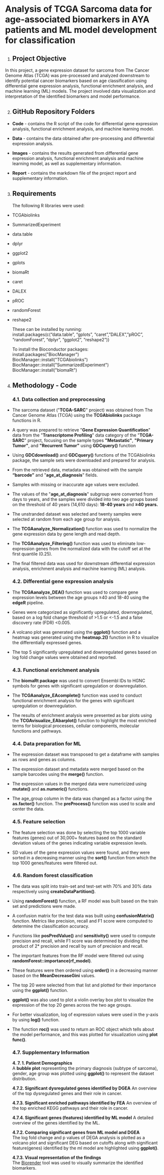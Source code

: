 # **Analysis of TCGA Sarcoma data for age-associated biomarkers in AYA patients and ML model development for classification**

1. ## **Project Objective**

In this project, a gene expression dataset for sarcoma from The Cancer Genome Atlas (TCGA) was pre-processed and analyzed downstream to identify potential cancer biomarkers based on age classification using differential gene expression analysis, functional enrichment analysis, and machine learning (ML) models. The project involved data visualization and interpretation of the identified biomarkers and model performance.

2. ## **GitHub Repository Folders**

* **Code** \- contains the R script of the code for differential gene expression analysis, functional enrichment analysis, and machine learning model.

* **Data** \- contains the data obtained after pre-processing and differential expression analysis.

* **Images** \- contains the results generated from differential gene expression analysis, functional enrichment analysis and machine learning model, as well as supplementary information.

* **Report** \- contains the markdown file of the project report and supplementary information.

  ## 

3. ## **Requirements**

   The following R libraries were used:

* TCGAbiolinks  
* SummarizedExperiment  
* data.table  
* dplyr  
* ggplot2  
* gplots  
* biomaRt  
* caret  
* DALEX  
* pROC  
* randomForest  
* reshape2  
    
  These can be installed by running:  
  install.packages(c(“data.table”, “gplots”, “caret”,”DALEX”,”pROC”, “randomForest”, “dplyr”, “ggplot2”, “reshape2”))  

  To install the Bioconductor packages:  
  install.packages("BiocManager")  
  BiocManager::install("TCGAbiolinks")   
  BiocManager::install("SummarizedExperiment")
  BiocManager::install("biomaRt")


4. ## **Methodology \- Code**

   

   ### **4.1.  Data collection and preprocessing**

     
* The sarcoma dataset ("**TCGA-SARC**" project) was obtained from The Cancer Genome Atlas (TCGA) using the **TCGAbiolinks** package functions in R.   
* A query was prepared to retrieve "**Gene Expression Quantification**" data from the "**Transcriptome Profiling**" data category of the "**TCGA-SARC**" project, focusing on the sample types **"Metastatic"**, **"Primary Tumor"**, and **"Recurrent Tumor"** using **GDCquery()** function  
* Using **GDCdownload()** and **GDCquery()** functions of the TCGAbiolinks package, the sample sets were downloaded and prepared for analysis.  
* From the retrieved data, metadata was obtained with the sample **“barcode”** and  "**age\_at\_diagnosis**" fields.  
* Samples with missing or inaccurate age values were excluded.  
* The values of the "**age\_at\_diagnosis**" subgroup were converted from days to years, and the samples were divided into two age groups based on the threshold of 40 years (14,610 days): **18-40 years** and **≥40 years.**  
* The unstranded dataset was selected and twenty samples were selected at random from each age group for analysis.  
* The **TCGAanalyze\_Normalization()** function was used to normalize the gene expression data by gene length and read depth.  
* The **TCGAanalyze\_Filtering()** function was used to eliminate low-expression genes from the normalized data with the cutoff set at the first quantile (0.25).  
* The final filtered data was used for downstream differential expression analysis, enrichment analysis and machine learning (ML) analysis.


  ### **4.2.  Differential gene expression analysis** 

    
* The **TCGAanalyze\_DEA()** function was used to compare gene expression levels between the age groups ≥40 and 18-40 using the **edgeR** pipeline.   
* Genes were categorized as significantly upregulated, downregulated, based on a log fold change threshold of \>1.5 or \<-1.5 and a false discovery rate (FDR) \<0.005.  
* A volcano plot was generated using the **ggplot()** function and a heatmap was generated using the **heatmap.2()** function in R to visualize the differentially expressed genes.  
* The top 5 significantly upregulated and downregulated genes based on log fold change values were obtained and reported.


  ### **4.3.  Functional enrichment analysis**

* The **biomaRt package** was used to convert Ensembl IDs to HGNC symbols for genes with significant upregulation or downregulation.  
* The **TCGAanalyze\_EAcomplete()** function was used to conduct functional enrichment analysis for the genes with significant upregulation or downregulation.  
* The results of enrichment analysis were presented as bar plots using the **TCGAvisualize\_EAbarplot()** function to highlight the most enriched terms for biological processes, cellular components, molecular functions and pathways.  
   

  ### **4.4.  Data preparation for ML**

    
* The expression dataset was transposed to get a dataframe with samples as rows and genes as columns.   
* The expression dataset and metadata were merged based on the sample barcodes using the **merge()** function.  
* The expression values in the merged data were numericized using **mutate()** and **as.numeric()** functions.   
* The age\_group column in the data was changed as a factor using the **as.factor()** function. The **preProcess()** function was used to scale and center the data.  
     

  ### **4.5.  Feature selection**

    
* The feature selection was done by selecting the top 1000 variable features (genes) out of 30,000+ features based on the standard deviation values of the genes indicating variable expression levels.  
* SD values of the gene expression values were found, and they were sorted in a decreasing manner using the **sort()** function from which the top 1000 genes/features were filtered out.  
   

  ### **4.6.  Random forest classification**

    
* The data was split into train-set and test-set with 70% and 30% data respectively using **createDataPartition()**.   
* Using **randomForest()** function, a RF model was built based on the train set and predictions were made.   
* A confusion matrix for the test data was built using **confusionMatrix()** function. Metrics like precision, recall and F1 score were computed to determine the classification accuracy.   
* Functions like **posPredValue()** and **sensitivity()** were used to compute precision and recall, while F1 score was determined by dividing the product of 2\* precision and recall by sum of precision and recall.   
* The important features from the RF model were filtered out using **randomForest::importance(rf\_model)**.   
* These features were then ordered using **order()** in a decreasing manner based on the **MeanDecreaseGini** values.  
* The top 20 were selected from that list and plotted for their importance using the **ggplot()** function.  
* **ggplot()** was also used to plot a violin overlay box plot to visualize the expression of the top 20 genes across the two age groups.   
* For better visualization, log of expression values were used in the y-axis by using **log()** function.  
* The function **roc()** was used to return an ROC object which tells about the model performance, and this was plotted for visualization using **plot func()**.


  ### **4.7.    Supplementary Information** 


  **4\. 7\. 1\. Patient Demographics**   
  A **bubble plot** representing the primary diagnosis (subtype of sarcoma), gender, age group was plotted using **ggplot()** to represent the dataset distribution.  
    
  **4.7.2. Significant dysregulated genes identified by DGEA**
  An overview of the top dysregulated genes and their role in cancer.

  **4.7.3. Significant enriched pathways identified by FEA**
  An overview of the top enriched KEGG pathways and their role in cancer.

  **4.7.4. Significant genes (features) identified by ML model**
  A detailed overview of the genes identified by the ML.

  **4.7.2. Comparing significant genes from ML model and DGEA**  
  The log fold change and p values of  DEGA analysis is plotted as a volcano plot and significant DEG based on cutoffs along with significant feature(genes) identified by the ml model are highlighted using **ggplot()**.   
    
  **4.7.3. Visual representation of the findings**  
  The [Biorender](http://BioRender.com) tool was used to visually summarize the identified biomarkers.

    
    
    
    
  
